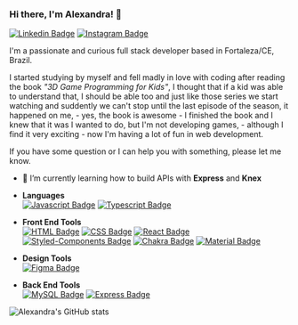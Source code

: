 ### Hi there, I'm Alexandra! 👋

[![Linkedin Badge](https://img.shields.io/badge/-LinkedIn-blue?style=plastic&logo=LinkedIn&logoColor=white&link=https://www.linkedin.com/in/ale-alcantara/)](https://www.linkedin.com/in/ale-alcantara/)
[![Instagram Badge](https://img.shields.io/badge/Instagram-E4405F?style=plastic&logo=instagram&logoColor=white&link=https://www.instagram.com/srta.xanda/)](https://www.instagram.com/srta.xanda/)


I'm a passionate and curious full stack developer based in Fortaleza/CE, Brazil.

I started studying by myself and fell madly in love with coding after reading the book *"3D Game Programming for Kids"*, I thought that if a kid was able to understand that, I should be able too and just like those series we start watching and suddently we can't stop until the last episode of the season, it happened on me, - yes, the book is awesome - I finished the book and I knew that it was I wanted to do, but I'm not developing games, - although I find it very exciting - now I'm having a lot of fun in web development.

If you have some question or I can help you with something, please let me know.

- 🌱 I’m currently learning how to build APIs with **Express** and **Knex**

* **Languages**<br>
  [![Javascript Badge](https://img.shields.io/badge/JavaScript-F7DF1E?style=plastic&logo=javascript&logoColor=black&link=https://developer.mozilla.org/pt-BR/docs/Web/JavaScript)](https://developer.mozilla.org/pt-BR/docs/Web/JavaScript)
  [![Typescript Badge](https://img.shields.io/badge/TypeScript-007ACC?style=plastic&logo=typescript&logoColor=white&link=https://www.typescriptlang.org/)](https://www.typescriptlang.org/)

* **Front End Tools**<br>
  [![HTML Badge](https://img.shields.io/badge/HTML5-E34F26?style=plastic&logo=html5&logoColor=white&link=https://developer.mozilla.org/pt-BR/docs/orphaned/Web/Guide/HTML/HTML5/)](https://developer.mozilla.org/pt-BR/docs/orphaned/Web/Guide/HTML/HTML5/)
  [![CSS Badge](https://img.shields.io/badge/CSS3-1572B6?style=plastic&logo=css3&logoColor=white&link=https://developer.mozilla.org/pt-BR/docs/Web/CSS)](https://developer.mozilla.org/pt-BR/docs/Web/CSS)
  [![React Badge](https://img.shields.io/badge/React-20232A?style=plastic&logo=react&logoColor=61DAFB&link=https://reactjs.org/)](https://reactjs.org/)
  [![Styled-Components Badge](https://img.shields.io/badge/styled--components-DB7093?style=plastic&logo=styled-components&logoColor=white&link=https://styled-components.com/)](https://styled-components.com/)
  [![Chakra Badge](https://img.shields.io/badge/Chakra--UI-319795?style=plastic&logo=chakra-ui&logoColor=white&link=https://chakra-ui.com/)](https://chakra-ui.com/)
  [![Material Badge](https://img.shields.io/badge/Material--UI-0081CB?style=plastic&logo=material-ui&logoColor=white&link=https://material-ui.com/)](https://material-ui.com/)
  
* **Design Tools**<br>
  [![Figma Badge](https://img.shields.io/badge/Figma-F24E1E?style=plastic&logo=figma&logoColor=white&link=https://figma.com)](https://figma.com)
  
* **Back End Tools**<br>
  [![MySQL Badge](https://img.shields.io/badge/MySQL-00000F?style=plastic&logo=mysql&logoColor=white&link=https://https://www.mysql.com/)](https://www.mysql.com/)
  [![Express Badge](https://img.shields.io/badge/Express.js-000000?style=plastic&logo=express&logoColor=white&link=https://expressjs.com/)](https://expressjs.com/)
  
![Alexandra's GitHub stats](https://github-readme-stats.vercel.app/api?username=alexa2me&show_icons=true&theme=dark&custom_title=Alexandra%27s%20GitHub%20Stats&count_private=true&bg_color=#000000&hide_border=true)

<!--
**alexa2me/alexa2me** is a ✨ _special_ ✨ repository because its `README.md` (this file) appears on your GitHub profile.

[![Top Langs](https://github-readme-stats.vercel.app/api/top-langs/?username=alexa2me&langs_count=3&layout=compact)](https://github.com/alexa2me/github-readme-stats)

  https://img.shields.io/badge/{TEXT}-{HEX-COLOR}?style=for-the-badge&logo={LOGO-NAME}&logoColor=white



Here are some ideas to get you started:

- 🔭 I’m currently working on ...
- 🌱 I’m currently learning ...
- 👯 I’m looking to collaborate on ...
- 🤔 I’m looking for help with ...
- 💬 Ask me about ...
- 📫 How to reach me: ...
- 😄 Pronouns: ...
- ⚡ Fun fact: ...
-->

